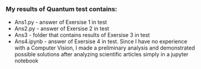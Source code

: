 ### My results of Quantum test contains:
* Ans1.py - answer of Exersise 1 in test
* Ans2.py - answer of Exersise 2 in test
* Ans3 - folder that contains results of Exersise 3 in test
* Ans4.ipynb - answer of Exersise 4 in test. Since I have no experience with a Сomputer Vision, I made a preliminary analysis and demonstrated possible solutions after analyzing scientific articles simply in a jupyter notebook

